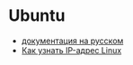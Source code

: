 # Ubuntu
- [документация на русском](https://help.ubuntu.ru/wiki/%D1%81%D0%B8%D1%81%D1%82%D0%B5%D0%BC%D0%B0)
- [Как узнать IP-адрес Linux](https://losst.ru/kak-uznat-ip-adres-linux)